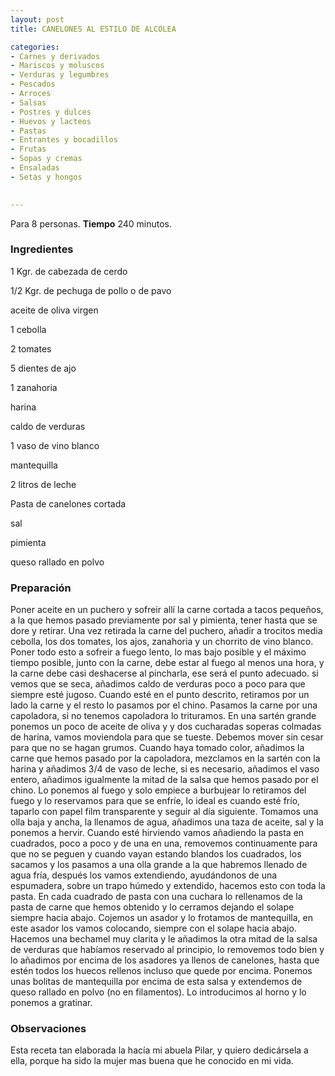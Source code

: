 ```yaml
---
layout: post
title: CANELONES AL ESTILO DE ALCOLEA

categories:
- Carnes y derivados
- Mariscos y moluscos
- Verduras y legumbres
- Pescados
- Arroces
- Salsas
- Postres y dulces
- Huevos y lacteos
- Pastas
- Entrantes y bocadillos
- Frutas
- Sopas y cremas
- Ensaladas
- Setas y hongos
 

---
```

Para 8 personas.
<b>Tiempo</b> 240 minutos.

<h3>Ingredientes</h3>

1 Kgr. de cabezada de cerdo

1/2 Kgr. de pechuga de pollo o de pavo

aceite de oliva virgen

1 cebolla

2 tomates

5 dientes de ajo

1 zanahoria

harina

caldo de verduras

1 vaso de vino blanco

mantequilla

2 litros de leche

Pasta de canelones cortada

sal

pimienta

queso rallado en polvo

<h3>Preparación</h3>

Poner aceite en un puchero y sofreir allí la carne cortada a tacos pequeños, a la que hemos pasado previamente por sal y pimienta, tener hasta que se dore y retirar. Una vez retirada la carne del puchero, añadir a trocitos media cebolla, los dos tomates, los ajos, zanahoria y un chorrito de vino blanco. Poner todo esto a sofreir a fuego lento, lo mas bajo posible y el máximo tiempo posible, junto con la carne, debe estar al fuego al menos una hora, y la carne debe casi deshacerse al pincharla, ese será el punto adecuado. si vemos que se seca, añadimos caldo de verduras poco a poco para que siempre esté jugoso. Cuando esté en el punto descrito, retiramos por un lado la carne y el resto lo pasamos por el chino. Pasamos la carne por una capoladora, si no tenemos capoladora lo trituramos. En una sartén grande ponemos un poco de aceite de oliva y y dos cucharadas soperas colmadas de harina, vamos moviendola para que se tueste. Debemos mover sin cesar para que no se hagan grumos. Cuando haya tomado color, añadimos la carne que hemos pasado por la capoladora, mezclamos en la sartén con la harina y añadimos 3/4 de vaso de leche, si es necesario, añadimos el vaso entero, añadimos igualmente la mitad de la salsa que hemos pasado por el chino. Lo ponemos al fuego y solo empiece a burbujear lo retiramos del fuego y lo reservamos para que se enfríe, lo ideal es cuando esté frío, taparlo con papel film transparente y seguir al día siguiente. Tomamos una olla baja y ancha, la llenamos de agua, añadimos una taza de aceite, sal y la ponemos a hervir. Cuando esté hirviendo vamos añadiendo la pasta en cuadrados, poco a poco y de una en una, removemos continuamente para que no se peguen y cuando vayan estando blandos los cuadrados, los sacamos y los pasamos a una olla grande a la que habremos llenado de agua fría, después los vamos extendiendo, ayudándonos de una espumadera, sobre un trapo húmedo y extendido, hacemos esto con toda la pasta. En cada cuadrado de pasta con una cuchara lo rellenamos de la pasta de carne que hemos obtenido y lo cerramos dejando el solape siempre hacia abajo. Cojemos un asador y lo frotamos de mantequilla, en este asador los vamos colocando, siempre con el solape hacia abajo. Hacemos una bechamel muy clarita y le añadimos la otra mitad de la salsa de verduras que habíamos reservado al principio, lo removemos todo bien y lo añadimos por encima de los asadores ya llenos de canelones, hasta que estén todos los huecos rellenos incluso que quede por encima. Ponemos unas bolitas de mantequilla por encima de esta salsa y extendemos de queso rallado en polvo (no en filamentos). Lo introducimos al horno y lo ponemos a gratinar.

<h3>Observaciones</h3>

Esta receta tan elaborada la hacía mi abuela Pilar, y quiero dedicársela a ella, porque ha sido la mujer mas buena que he conocido en mi vida.

